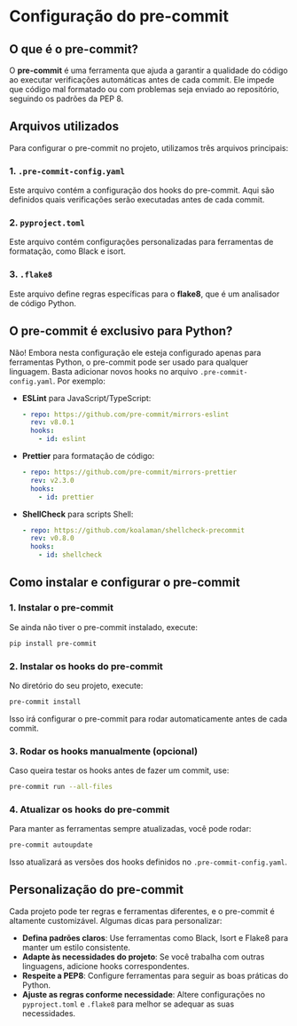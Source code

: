 # Configuração do pre-commit

## O que é o pre-commit?

O **pre-commit** é uma ferramenta que ajuda a garantir a qualidade do código ao executar verificações automáticas antes de cada commit. Ele impede que código mal formatado ou com problemas seja enviado ao repositório, seguindo os padrões da PEP 8.

## Arquivos utilizados

Para configurar o pre-commit no projeto, utilizamos três arquivos principais:

### 1. `.pre-commit-config.yaml`

Este arquivo contém a configuração dos hooks do pre-commit. Aqui são definidos quais verificações serão executadas antes de cada commit.

### 2. `pyproject.toml`

Este arquivo contém configurações personalizadas para ferramentas de formatação, como Black e isort.

### 3. `.flake8`

Este arquivo define regras específicas para o **flake8**, que é um analisador de código Python.

## O pre-commit é exclusivo para Python?

Não! Embora nesta configuração ele esteja configurado apenas para ferramentas Python, o pre-commit pode ser usado para qualquer linguagem. Basta adicionar novos hooks no arquivo `.pre-commit-config.yaml`. Por exemplo:

-   **ESLint** para JavaScript/TypeScript:
    
    ```yaml
    - repo: https://github.com/pre-commit/mirrors-eslint
      rev: v8.0.1
      hooks:
        - id: eslint
    
    ```
    
-   **Prettier** para formatação de código:
    
    ```yaml
    - repo: https://github.com/pre-commit/mirrors-prettier
      rev: v2.3.0
      hooks:
        - id: prettier
    
    ```
    
-   **ShellCheck** para scripts Shell:
    
    ```yaml
    - repo: https://github.com/koalaman/shellcheck-precommit
      rev: v0.8.0
      hooks:
        - id: shellcheck
    
    ```
    

## Como instalar e configurar o pre-commit

### 1. Instalar o pre-commit

Se ainda não tiver o pre-commit instalado, execute:

```sh
pip install pre-commit

```

### 2. Instalar os hooks do pre-commit

No diretório do seu projeto, execute:

```sh
pre-commit install

```

Isso irá configurar o pre-commit para rodar automaticamente antes de cada commit.

### 3. Rodar os hooks manualmente (opcional)

Caso queira testar os hooks antes de fazer um commit, use:

```sh
pre-commit run --all-files

```

### 4. Atualizar os hooks do pre-commit

Para manter as ferramentas sempre atualizadas, você pode rodar:

```sh
pre-commit autoupdate

```

Isso atualizará as versões dos hooks definidos no `.pre-commit-config.yaml`.

## Personalização do pre-commit

Cada projeto pode ter regras e ferramentas diferentes, e o pre-commit é altamente customizável. Algumas dicas para personalizar:

-   **Defina padrões claros**: Use ferramentas como Black, Isort e Flake8 para manter um estilo consistente.
-   **Adapte às necessidades do projeto**: Se você trabalha com outras linguagens, adicione hooks correspondentes.
-   **Respeite a PEP8**: Configure ferramentas para seguir as boas práticas do Python.
-   **Ajuste as regras conforme necessidade**: Altere configurações no `pyproject.toml` e `.flake8` para melhor se adequar as suas necessidades.